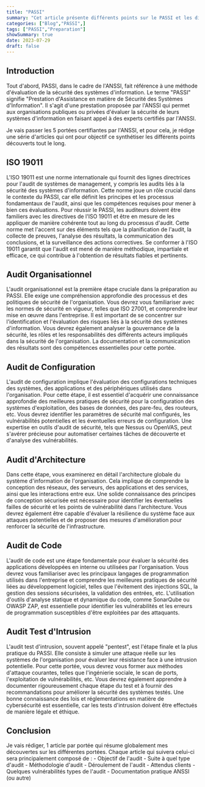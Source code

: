 ```yaml
---
title: "PASSI"
summary: "Cet article présente différents points sur le PASSI et les différentes portées de la certification PASSI, offrant un aperçu approfondi du monde mature de la cybersécurité."
categories: ["Blog","PASSI",]
tags: ["PASSI","Preparation"]
showSummary: true
date: 2023-07-29
draft: false
---
```


## Introduction
Tout d'abord, PASSI, dans le cadre de l'ANSSI, fait référence à une méthode d'évaluation de la sécurité des systèmes d'information. Le terme "PASSI" signifie "Prestation d'Assistance en matière de Sécurité des Systèmes d'Information". Il s'agit d'une prestation proposée par l'ANSSI qui permet aux organisations publiques ou privées d'évaluer la sécurité de leurs systèmes d'information en faisant appel à des experts certifiés par l'ANSSI.

Je vais passer les 5 portées certifiantes par l'ANSSI, et pour cela, je rédige une série d'articles qui ont pour objectif ce synthétiser les différents points découverts tout le long.


## ISO 19011
L'ISO 19011 est une norme internationale qui fournit des lignes directrices pour l'audit de systèmes de management, y compris les audits liés à la sécurité des systèmes d'information. Cette norme joue un rôle crucial dans le contexte du PASSI, car elle définit les principes et les processus fondamentaux de l'audit, ainsi que les compétences requises pour mener à bien ces évaluations. Pour réussir le PASSI, les auditeurs doivent être familiers avec les directives de l'ISO 19011 et être en mesure de les appliquer de manière cohérente tout au long du processus d'audit. Cette norme met l'accent sur des éléments tels que la planification de l'audit, la collecte de preuves, l'analyse des résultats, la communication des conclusions, et la surveillance des actions correctives. Se conformer à l'ISO 19011 garantit que l'audit est mené de manière méthodique, impartiale et efficace, ce qui contribue à l'obtention de résultats fiables et pertinents.


## Audit Organisationnel
L'audit organisationnel est la première étape cruciale dans la préparation au PASSI. Elle exige une compréhension approfondie des processus et des politiques de sécurité de l'organisation. Vous devrez vous familiariser avec les normes de sécurité en vigueur, telles que ISO 27001, et comprendre leur mise en œuvre dans l'entreprise. Il est important de se concentrer sur l'identification et l'évaluation des risques liés à la sécurité des systèmes d'information. Vous devrez également analyser la gouvernance de la sécurité, les rôles et les responsabilités des différents acteurs impliqués dans la sécurité de l'organisation. La documentation et la communication des résultats sont des compétences essentielles pour cette portée.


## Audit de Configuration
L'audit de configuration implique l'évaluation des configurations techniques des systèmes, des applications et des périphériques utilisés dans l'organisation. Pour cette étape, il est essentiel d'acquérir une connaissance approfondie des meilleures pratiques de sécurité pour la configuration des systèmes d'exploitation, des bases de données, des pare-feu, des routeurs, etc. Vous devrez identifier les paramètres de sécurité mal configurés, les vulnérabilités potentielles et les éventuelles erreurs de configuration. Une expertise en outils d'audit de sécurité, tels que Nessus ou OpenVAS, peut s'avérer précieuse pour automatiser certaines tâches de découverte et d'analyse des vulnérabilités.


## Audit d'Architecture
Dans cette étape, vous examinerez en détail l'architecture globale du système d'information de l'organisation. Cela implique de comprendre la conception des réseaux, des serveurs, des applications et des services, ainsi que les interactions entre eux. Une solide connaissance des principes de conception sécurisée est nécessaire pour identifier les éventuelles failles de sécurité et les points de vulnérabilité dans l'architecture. Vous devrez également être capable d'évaluer la résilience du système face aux attaques potentielles et de proposer des mesures d'amélioration pour renforcer la sécurité de l'infrastructure.


## Audit de Code
L'audit de code est une étape fondamentale pour évaluer la sécurité des applications développées en interne ou utilisées par l'organisation. Vous devrez vous familiariser avec les principaux langages de programmation utilisés dans l'entreprise et comprendre les meilleures pratiques de sécurité liées au développement logiciel, telles que l'évitement des injections SQL, la gestion des sessions sécurisées, la validation des entrées, etc. L'utilisation d'outils d'analyse statique et dynamique du code, comme SonarQube ou OWASP ZAP, est essentielle pour identifier les vulnérabilités et les erreurs de programmation susceptibles d'être exploitées par des attaquants.


## Audit Test d'Intrusion
L'audit test d'intrusion, souvent appelé "pentest", est l'étape finale et la plus pratique du PASSI. Elle consiste à simuler une attaque réelle sur les systèmes de l'organisation pour évaluer leur résistance face à une intrusion potentielle. Pour cette portée, vous devrez vous former aux méthodes d'attaque courantes, telles que l'ingénierie sociale, le scan de ports, l'exploitation de vulnérabilités, etc. Vous devrez également apprendre à documenter rigoureusement chaque étape du test et à fournir des recommandations pour améliorer la sécurité des systèmes testés. Une bonne connaissance des lois et réglementations en matière de cybersécurité est essentielle, car les tests d'intrusion doivent être effectués de manière légale et éthique.

## Conclusion
Je vais rédiger, 1 article par portée qui résume globalement mes découvertes sur les différentes portées. Chaque article qui suivera celui-ci sera principalement composé de :
    - Objectif de l'audit
    - Suite à quel type d'audit
    - Méthodologie d'audit
    - Déroulement de l'audit
    - Attendus clients
    - Quelques vulnérabilités types de l'audit
    - Documentation pratique ANSSI (ou autre)